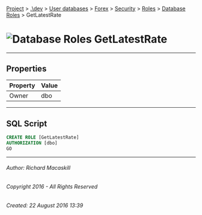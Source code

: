 #### 

[Project](../../../../../../index.md) > [.\\dev](../../../../../index.md) > [User databases](../../../../index.md) > [Forex](../../../index.md) > [Security](../../index.md) > [Roles](../index.md) > [Database Roles](Database_Roles.md) > GetLatestRate

# ![Database Roles](../../../../../../Images/Role_Database32.png) GetLatestRate

---

## <a name="#properties"></a>Properties

| Property | Value |
|---|---|
| Owner | dbo |


---

## <a name="#sqlscript"></a>SQL Script

```sql
CREATE ROLE [GetLatestRate]
AUTHORIZATION [dbo]
GO

```


---

###### Author:  Richard Macaskill

###### Copyright 2016 - All Rights Reserved

###### Created: 22 August 2016 13:39

